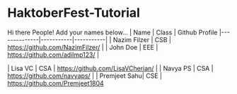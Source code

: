 # HaktoberFest-Tutorial

Hi there People! Add your names below...
| Name | Class | Github Profile
|--------------|-----------|-----------|
| Nazim Filzer | CSB | https://github.com/NazimFilzer/ |
| John Doe | EEE | https://github.com/adilmp123/ |

| Lisa VC | CSA | https://github.com/LisaVCherian/ |
| Navya PS | CSA | https://github.com/navyaps/ |
| Premjeet Sahu| CSE | https://github.com/Premjeet1804
